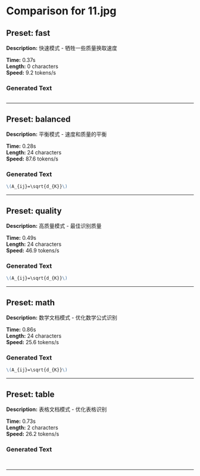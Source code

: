# Comparison for 11.jpg

## Preset: fast

**Description:** 快速模式 - 牺牲一些质量换取速度

**Time:** 0.37s  
**Length:** 0 characters  
**Speed:** 9.2 tokens/s  

### Generated Text

```markdown

```

---

## Preset: balanced

**Description:** 平衡模式 - 速度和质量的平衡

**Time:** 0.28s  
**Length:** 24 characters  
**Speed:** 87.6 tokens/s  

### Generated Text

```markdown
\(A_{ij}=\sqrt{d_{K}}\) 
```

---

## Preset: quality

**Description:** 高质量模式 - 最佳识别质量

**Time:** 0.49s  
**Length:** 24 characters  
**Speed:** 46.9 tokens/s  

### Generated Text

```markdown
\(A_{ij}=\sqrt{d_{K}}\) 
```

---

## Preset: math

**Description:** 数学文档模式 - 优化数学公式识别

**Time:** 0.86s  
**Length:** 24 characters  
**Speed:** 25.6 tokens/s  

### Generated Text

```markdown
\(A_{ij}=\sqrt{d_{K}}\) 
```

---

## Preset: table

**Description:** 表格文档模式 - 优化表格识别

**Time:** 0.73s  
**Length:** 2 characters  
**Speed:** 26.2 tokens/s  

### Generated Text

```markdown



```

---

